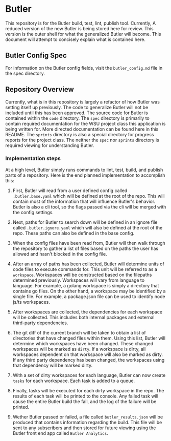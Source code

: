 # Butler

This repository is for the Butler build, test, lint, publish tool. Currently, A reduced version of the new Butler is
being stored here for review. This version is the outer shell for what the generalized Butler will become. This document
will attempt to concisely explain what is contained here.

## Butler Config Spec

For information on the Butler config fields, visit the `butler_config.md` file in the spec directory.

## Repository Overview

Currently, what is in this repository is largely a refactor of how Butler was setting itself up previously. The code to generalize
Butler will not be included until this has been approved. The source code for Butler is contained within the `code`
directory. The `spec` directory is primarily to contain required documentation for the WSU project class this
application is being written for. More directed documentation can be found here in this README. The `sprints` directory
is also a special directory for progress reports for the project class. The neither the `spec` nor `sprints` directory
is required viewing for understanding Butler.

### Implementation steps

At a high level, Butler simply runs commands to lint, test, build, and publish parts of a repository. Here is the end
planned implementation to accomplish this:

1. First, Butler will read from a user defined config called `.butler.base.yaml` which will be defined at the root of
   the repo. This will contain most of the information that will influence Butler's behavior. Butler is also a cli tool,
   so the flags passed via the cli will be merged with the config settings.

2. Next, paths for Butler to search down will be defined in an ignore file called `.butler.ignore.yaml` which will also
   be defined at the root of the repo. These paths can also be defined in the base config.

3. When the config files have been read from, Butler will then walk through the repository to gather a list of files
   based on the paths the user has allowed and hasn't blocked in the config file.

4. After an array of paths has been collected, Butler will determine units of code files to execute commands for. This
   unit will be referred to as a `workspace`. Workspaces will be constructed based on the filepaths determined
   previously. Workspaces will vary from language to language. For example, a golang workspace is simply a directory
   that contains go files. On the other hand, a workspace may be identified by a single file. For example, a
   package.json file can be used to identify node js/ts workspaces.

5. After workspaces are collected, the dependencies for each workspace will be collected. This includes both internal
   packages and external third-party dependencies.

6. The git diff of the current branch will be taken to obtain a list of directories that have changed files within them.
   Using this list, Butler will determine which workspaces have been changed. These changed workspaces will be marked as
   `dirty`. If a workspace is dirty, all workspaces dependent on that workspace will also be marked as dirty. If any
   third party dependency has been changed, the workspaces using that dependency will be marked dirty.

7. With a set of dirty workspaces for each language, Butler can now create `tasks` for each workspace. Each task is
   added to a queue.

8. Finally, tasks will be executed for each dirty workspace in the repo. The results of each task will be printed to the
   console. Any failed task will cause the entire Butler build the fail, and the log of the failure will be printed.

9. Wether Butler passed or failed, a file called `butler_results.json` will be produced that contains information
   regarding the build. This file will be sent to any subscribers and then stored for future viewing using the Butler
   front end app called `Butler Analytics`.

